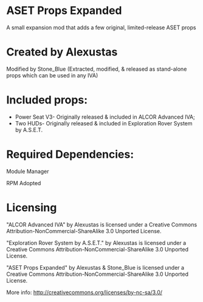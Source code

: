 # ASET Props Expanded
   A small expansion mod that adds a few original, limited-release ASET props

# Created by Alexustas
   Modified by Stone_Blue
     (Extracted, modified, & released as stand-alone props which can be used in any IVA)
   
# Included props:
   - Power Seat V3- Originally released & included in ALCOR Advanced IVA;
   - Two HUDs- Originally released & included in Exploration Rover System by A.S.E.T.
 
# Required Dependencies:

   Module Manager

   RPM Adopted

# Licensing	
   "ALCOR Advanced IVA" by Alexustas
		is licensed under a Creative Commons Attribution-NonCommercial-ShareAlike 3.0 Unported License.

   "Exploration Rover System by A.S.E.T." by Alexustas
		is licensed under a Creative Commons Attribution-NonCommercial-ShareAlike 3.0 Unported License.

   "ASET Props Expanded" by Alexustas & Stone_Blue
		is licensed under a Creative Commons Attribution-NonCommercial-ShareAlike 3.0 Unported License.

   More info: http://creativecommons.org/licenses/by-nc-sa/3.0/
